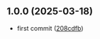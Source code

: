 ## 1.0.0 (2025-03-18)

* first commit ([208cdfb](https://github.com/Farr1102/color-picker/commit/208cdfb))



